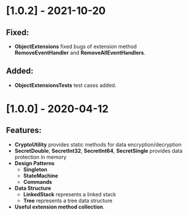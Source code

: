 # [1.0.2] - 2021-10-20


## Fixed:

- **ObjectExtensions** fixed bugs of extension method **RemoveEventHandler** and **RemoveAllEventHandlers**.

  

## Added:

  - **ObjectExtensionsTests** test cases added.

# [1.0.0] - 2020-04-12


## Features:

- **CryptoUtility** provides static methods for data encryption/decryption
- **SecretDouble**, **SecretInt32**, **SecretInt64**, **SecretSingle** provides data protection in memory
- **Design Patterns**
  - **Singleton**
  - **StateMachine**
  - **Commands**
- **Data Structure**
  - **LinkedStack** represents a linked stack
  - **Tree** represents a tree data structure
- **Useful extension method collection**.

